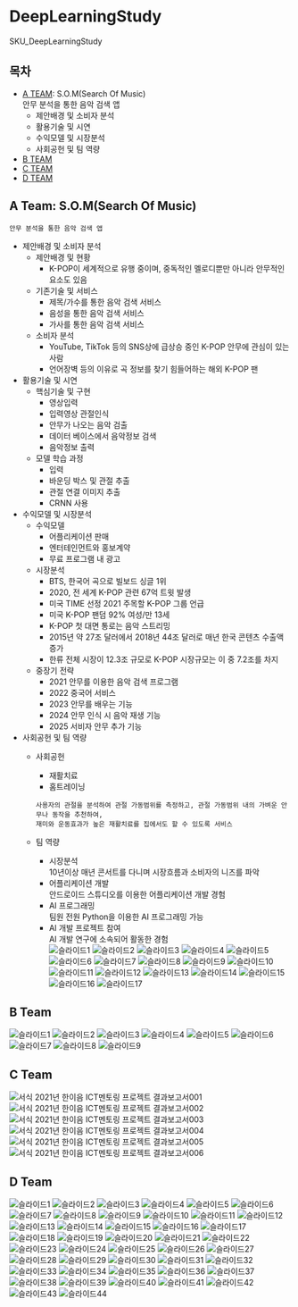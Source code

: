 # DeepLearningStudy
SKU_DeepLearningStudy


## 목차
- [A TEAM](#A-Team-SOMSearch-Of-Music): S.O.M(Search Of Music)  
  안무 분석을 통한 음악 검색 앱  
  - 제안배경 및 소비자 분석
  - 활용기술 및 시연
  - 수익모델 및 시장분석
  - 사회공헌 및 팀 역량
- [B TEAM](#B-Team)  
- [C TEAM](#C-Team)  
- [D TEAM](#D-Team)  

## A Team: S.O.M(Search Of Music)
    안무 분석을 통한 음악 검색 앱  
  - 제안배경 및 소비자 분석  
    - 제안배경 및 현황  
      - K-POP이 세계적으로 유행 중이며, 중독적인 멜로디뿐만 아니라 안무적인 요소도 있음  
    - 기존기술 및 서비스  
      - 제목/가수를 통한 음악 검색 서비스  
      - 음성을 통한 음악 검색 서비스  
      - 가사를 통한 음악 검색 서비스  
    - 소비자 분석  
      - YouTube, TikTok 등의 SNS상에 급상승 중인 K-POP 안무에 관심이 있는 사람  
      - 언어장벽 등의 이유로 곡 정보를 찾기 힘들어하는 해외 K-POP 팬  
  - 활용기술 및 시연  
    - 핵심기술 및 구현  
      - 영상입력  
      - 입력영상 관절인식  
      - 안무가 나오는 음악 검출  
      - 데이터 베이스에서 음악정보 검색  
      - 음악정보 출력  
    - 모델 학습 과정  
      - 입력  
      - 바운딩 박스 및 관절 추출  
      - 관절 연결 이미지 추출  
      - CRNN 사용  
  - 수익모델 및 시장분석  
    - 수익모델  
      - 어플리케이션 판매  
      - 엔터테인먼트와 홍보계약  
      - 무료 프로그램 내 광고  
    - 시장분석  
      - BTS, 한국어 곡으로 빌보드 싱글 1위  
      - 2020, 전 세계 K-POP 관련 67억 트윗 발생  
      - 미국 TIME 선정 2021 주목할 K-POP 그룹 언급  
      - 미국 K-POP 팬덤 92% 여성/만 13세  
      - K-POP 첫 대면 통로는 음악 스트리밍  
      - 2015년 약 27조 달러에서 2018년 44조 달러로 매년 한국 콘텐츠 수출액 증가  
      - 한류 전체 시장이 12.3조 규모로 K-POP 시장규모는 이 중 7.2조를 차지  
    - 중장기 전략  
      - 2021 안무를 이용한 음악 검색 프로그램  
      - 2022 중국어 서비스  
      - 2023 안무를 배우는 기능  
      - 2024 안무 인식 시 음악 재생 기능  
      - 2025 서비자 안무 추가 기능  
  - 사회공헌 및 팀 역량  
    - 사회공헌  
      - 재활치료  
      - 홈트레이닝  
    
      `사용자의 관절을 분석하여 관절 가동범위를 측정하고, 관절 가동범위 내의 가벼운 안무나 동작을 추천하여,`  
      `재미와 운동효과가 높은 재활치료를 집에서도 할 수 있도록 서비스`  
    - 팀 역량  
      - 시장분석  
        10년이상 매년 콘서트를 다니며 시장흐름과 소비자의 니즈를 파악  
      - 어플리케이션 개발  
        안드로이드 스튜디오를 이용한 어플리케이션 개발 경험  
      - AI 프로그래밍  
        팀원 전원 Python을 이용한 AI 프로그래밍 가능  
      - AI 개발 프로젝트 참여  
        AI 개발 연구에 소속되어 활동한 경험  
![슬라이드1](https://user-images.githubusercontent.com/59362257/152639519-65d7963d-6617-4983-b005-eaeab46c0c0f.JPG)
![슬라이드2](https://user-images.githubusercontent.com/59362257/152639520-6ac34ff8-684c-4cd5-9e17-67d2a8697f59.JPG)
![슬라이드3](https://user-images.githubusercontent.com/59362257/152639521-617e3c9d-dc44-49ef-b25b-ddb4d6b96f5f.JPG)
![슬라이드4](https://user-images.githubusercontent.com/59362257/152639522-bce100aa-aa47-41b0-b823-5883d2a2115c.JPG)
![슬라이드5](https://user-images.githubusercontent.com/59362257/152639523-2d2cd2e7-6146-45dd-8645-07460b39df88.JPG)
![슬라이드6](https://user-images.githubusercontent.com/59362257/152639525-9f88bbd5-3ed5-46fd-9342-d4e6beec5ba2.JPG)
![슬라이드7](https://user-images.githubusercontent.com/59362257/152639527-f60cf8ec-e8ab-4598-8e65-2c40f195c79c.JPG)
![슬라이드8](https://user-images.githubusercontent.com/59362257/152639529-e2e8ce49-a12c-47ec-8a18-5031fb0e0977.JPG)
![슬라이드9](https://user-images.githubusercontent.com/59362257/152639530-17a0d53b-d935-46d6-9e8b-249c2ac2ed06.JPG)
![슬라이드10](https://user-images.githubusercontent.com/59362257/152639531-2c4e2953-d599-4e55-a16a-7572da015be9.JPG)
![슬라이드11](https://user-images.githubusercontent.com/59362257/152639532-5e4ce3b3-95cf-4fa1-bbb5-115c9cd56c42.JPG)
![슬라이드12](https://user-images.githubusercontent.com/59362257/152639533-ec52cafc-3d7e-4dd6-88e3-4c58390dfe32.JPG)
![슬라이드13](https://user-images.githubusercontent.com/59362257/152639534-967436fe-3d5a-4248-a507-1846573bd39f.JPG)
![슬라이드14](https://user-images.githubusercontent.com/59362257/152639535-e291b575-ba3f-4332-8951-c3d11d4b7bc2.JPG)
![슬라이드15](https://user-images.githubusercontent.com/59362257/152639537-75d390d5-a37f-4d6c-a411-3992024df45b.JPG)
![슬라이드16](https://user-images.githubusercontent.com/59362257/152639540-c7554264-b7dd-4391-af48-eeb65753b11a.JPG)
![슬라이드17](https://user-images.githubusercontent.com/59362257/152639541-262cf4f0-6c34-4615-9ff0-2d6795a871d1.JPG)


## B Team
![슬라이드1](https://user-images.githubusercontent.com/59362257/152640125-4c6dec9a-c6c5-47f1-ba04-90f2d2f785e4.JPG)
![슬라이드2](https://user-images.githubusercontent.com/59362257/152640126-121486d3-9840-4e86-8c3a-97a20f794875.JPG)
![슬라이드3](https://user-images.githubusercontent.com/59362257/152640127-3ad5c4e2-f60e-4548-83a3-f735e58b4318.JPG)
![슬라이드4](https://user-images.githubusercontent.com/59362257/152640128-5bdc3a6e-938c-4be2-8d14-5844e28cc973.JPG)
![슬라이드5](https://user-images.githubusercontent.com/59362257/152640130-3294a675-4631-4e0d-89a5-c65a01212132.JPG)
![슬라이드6](https://user-images.githubusercontent.com/59362257/152640131-36145511-1175-431e-a219-fa5a8bc59c66.JPG)
![슬라이드7](https://user-images.githubusercontent.com/59362257/152640132-623c641b-2d30-4388-a47d-821a914c500e.JPG)
![슬라이드8](https://user-images.githubusercontent.com/59362257/152640135-e0bce30f-3f13-4d95-aefd-9c654cdcc168.JPG)
![슬라이드9](https://user-images.githubusercontent.com/59362257/152640136-70c2e00b-b649-48e2-9fce-6f8eab6c05bf.JPG)


## C Team
![서식  2021년 한이음 ICT멘토링 프로젝트 결과보고서001](https://user-images.githubusercontent.com/59362257/152640567-e399894e-8007-4314-85e5-7c22ee36388e.jpg)
![서식  2021년 한이음 ICT멘토링 프로젝트 결과보고서002](https://user-images.githubusercontent.com/59362257/152640569-06cdab5a-0a29-4b8c-a039-0559e457d7f6.jpg)
![서식  2021년 한이음 ICT멘토링 프로젝트 결과보고서003](https://user-images.githubusercontent.com/59362257/152640570-99cf7901-8e6f-490c-ad57-67cc2a59722e.jpg)
![서식  2021년 한이음 ICT멘토링 프로젝트 결과보고서004](https://user-images.githubusercontent.com/59362257/152640571-6d4a0f12-f315-43db-85bd-f0f9a1a2492c.jpg)
![서식  2021년 한이음 ICT멘토링 프로젝트 결과보고서005](https://user-images.githubusercontent.com/59362257/152640572-15dd2a64-9d24-47c4-b369-f12a20dcad95.jpg)
![서식  2021년 한이음 ICT멘토링 프로젝트 결과보고서006](https://user-images.githubusercontent.com/59362257/152640573-88783c91-d4be-405c-989d-096302d4dc45.jpg)

## D Team
![슬라이드1](https://user-images.githubusercontent.com/59362257/152640610-7ca8b65c-575c-4cd7-a024-7dc5c92f476d.JPG)
![슬라이드2](https://user-images.githubusercontent.com/59362257/152640612-b6791b0f-a623-4fc2-9029-1dafaecf048e.JPG)
![슬라이드3](https://user-images.githubusercontent.com/59362257/152640613-a0ce6bcd-9270-4136-ac62-8ccbd1188f61.JPG)
![슬라이드4](https://user-images.githubusercontent.com/59362257/152640614-59c2e7ce-c957-486d-a9ac-ccd946772bb7.JPG)
![슬라이드5](https://user-images.githubusercontent.com/59362257/152640616-5bf82ac7-4a68-411e-b1f8-7814052420f7.JPG)
![슬라이드6](https://user-images.githubusercontent.com/59362257/152640618-0add2e99-8898-450a-a55f-9ef8ae2432d6.JPG)
![슬라이드7](https://user-images.githubusercontent.com/59362257/152640619-e25028a6-eef3-4bcf-8613-38bd21ca34fa.JPG)
![슬라이드8](https://user-images.githubusercontent.com/59362257/152640620-1f0b8692-2429-4035-8fa8-cff574ed97eb.JPG)
![슬라이드9](https://user-images.githubusercontent.com/59362257/152640621-03a1c9df-b3be-46c0-a652-94cd1263e0a8.JPG)
![슬라이드10](https://user-images.githubusercontent.com/59362257/152640622-a77deb84-ab80-4315-b1c5-50a1698fd1d3.JPG)
![슬라이드11](https://user-images.githubusercontent.com/59362257/152640623-cdfcbecf-62a9-4645-bf67-73ac0d8c6ee8.JPG)
![슬라이드12](https://user-images.githubusercontent.com/59362257/152640624-8b4d12b8-f5e2-4db7-9bcc-581eae537ee6.JPG)
![슬라이드13](https://user-images.githubusercontent.com/59362257/152640625-902859ca-a5f3-4aec-a46d-577014d66f3e.JPG)
![슬라이드14](https://user-images.githubusercontent.com/59362257/152640626-ad0108aa-5133-45e6-a290-ba280965700b.JPG)
![슬라이드15](https://user-images.githubusercontent.com/59362257/152640627-73465294-40f8-4959-bc1f-1f6e363ce65e.JPG)
![슬라이드16](https://user-images.githubusercontent.com/59362257/152640628-ad8b17e4-9656-4343-8273-2e53dc61f2f4.JPG)
![슬라이드17](https://user-images.githubusercontent.com/59362257/152640630-b0b7e5ab-b9c0-48f8-b5b6-80c247d3c3c5.JPG)
![슬라이드18](https://user-images.githubusercontent.com/59362257/152640631-fdfc7d01-20f0-4e6d-bb29-1354c488fccf.JPG)
![슬라이드19](https://user-images.githubusercontent.com/59362257/152640632-f019963b-1f14-4d03-bf3f-5cf24a6e52dd.JPG)
![슬라이드20](https://user-images.githubusercontent.com/59362257/152640635-5e6493b9-5d40-4a2f-abca-fdc8974fdb82.JPG)
![슬라이드21](https://user-images.githubusercontent.com/59362257/152640636-11ae6e25-b441-4b07-b875-81279a0715a2.JPG)
![슬라이드22](https://user-images.githubusercontent.com/59362257/152640637-c8c358f0-83ee-4e63-9b5a-79154960f046.JPG)
![슬라이드23](https://user-images.githubusercontent.com/59362257/152640638-a074a4cc-8e16-4d21-ab6f-247dd995a421.JPG)
![슬라이드24](https://user-images.githubusercontent.com/59362257/152640639-ed3e81dd-60d5-478d-8fbb-c59e384ccd2b.JPG)
![슬라이드25](https://user-images.githubusercontent.com/59362257/152640643-586b3859-9ac7-4ca8-8003-ad323377cae7.JPG)
![슬라이드26](https://user-images.githubusercontent.com/59362257/152640644-94109a5f-35ba-4f88-8014-71ec3d0b9ebb.JPG)
![슬라이드27](https://user-images.githubusercontent.com/59362257/152640645-a3ebf4ec-2ecf-401d-9749-4df26934c0e9.JPG)
![슬라이드28](https://user-images.githubusercontent.com/59362257/152640647-3a4b194d-4fd2-443a-b653-ce709ef4befc.JPG)
![슬라이드29](https://user-images.githubusercontent.com/59362257/152640649-27cba2cb-b78d-454d-96d9-65790781b4ed.JPG)
![슬라이드30](https://user-images.githubusercontent.com/59362257/152640650-68f6a9b3-9223-47a4-bead-b9658713f413.JPG)
![슬라이드31](https://user-images.githubusercontent.com/59362257/152640652-9e921224-e48f-4df1-87ab-9c18e52b7330.JPG)
![슬라이드32](https://user-images.githubusercontent.com/59362257/152640653-87df3d98-972a-4cf0-b04a-3f6e90936f79.JPG)
![슬라이드33](https://user-images.githubusercontent.com/59362257/152640654-6d305506-2c5d-46ac-a4d1-32e99adf11b9.JPG)
![슬라이드34](https://user-images.githubusercontent.com/59362257/152640655-b6b0fea3-3d04-42e6-b03a-0f7845c56188.JPG)
![슬라이드35](https://user-images.githubusercontent.com/59362257/152640656-7f2399d0-1092-44e5-bdfb-1ff7cb180309.JPG)
![슬라이드36](https://user-images.githubusercontent.com/59362257/152640657-74c14d4d-b773-440b-a207-9a92ad3b4803.JPG)
![슬라이드37](https://user-images.githubusercontent.com/59362257/152640658-dad63227-727c-444a-bcb9-70787e9954e5.JPG)
![슬라이드38](https://user-images.githubusercontent.com/59362257/152640660-57651c79-1703-47fc-a633-d940170acef2.JPG)
![슬라이드39](https://user-images.githubusercontent.com/59362257/152640661-b6be6316-713b-4631-9061-3d226d960ea9.JPG)
![슬라이드40](https://user-images.githubusercontent.com/59362257/152640663-cac1af32-0864-462d-8571-2715e7d3f016.JPG)
![슬라이드41](https://user-images.githubusercontent.com/59362257/152640664-8a7a3e67-f5ad-49ab-9911-cbe69f890727.JPG)
![슬라이드42](https://user-images.githubusercontent.com/59362257/152640665-721be875-c0de-416b-a12d-c4738c96f943.JPG)
![슬라이드43](https://user-images.githubusercontent.com/59362257/152640666-ad2c2f3f-e97f-480f-ba7e-4dbcdfa1b8e6.JPG)
![슬라이드44](https://user-images.githubusercontent.com/59362257/152640667-ab27af3a-e69c-4a86-966f-5275152985c9.JPG)
